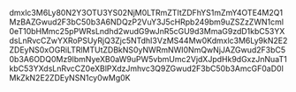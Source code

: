 dmxlc3M6Ly80N2Y3OTU3YS02NjM0LTRmZTItZDFhYS1mZmY4OTE4M2Q1MzBAZGwud2F3bC50b3A6NDQzP2VuY3J5cHRpb249bm9uZSZzZWN1cml0eT10bHMmc25pPWRsLndhd2wudG9wJnR5cGU9d3MmaG9zdD1kbC53YXdsLnRvcCZwYXRoPSUyRjQ3Zjc5NTdhI3VzMS44Mw0Kdmxlc3M6Ly9kN2E2ZDEyNS0xOGRiLTRlMTUtZDBkNS0yNWRmNWI0NmQwNjJAZGwud2F3bC50b3A6ODQ0Mz9lbmNyeXB0aW9uPW5vbmUmc2VjdXJpdHk9dGxzJnNuaT1kbC53YXdsLnRvcCZ0eXBlPXdzJmhvc3Q9ZGwud2F3bC50b3AmcGF0aD0lMkZkN2E2ZDEyNSN1cy0wMg0K
